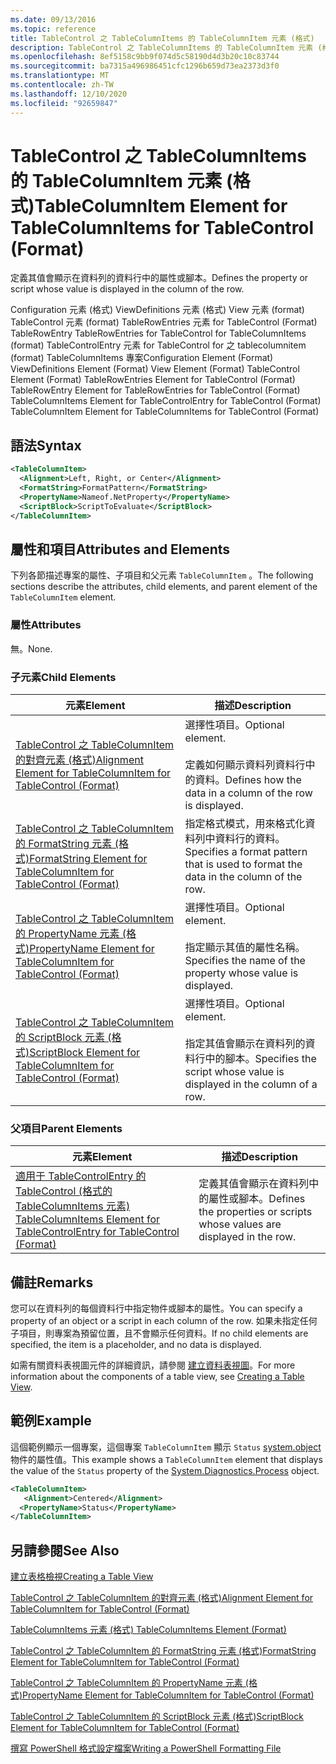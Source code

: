 ```yaml
---
ms.date: 09/13/2016
ms.topic: reference
title: TableControl 之 TableColumnItems 的 TableColumnItem 元素 (格式)
description: TableControl 之 TableColumnItems 的 TableColumnItem 元素 (格式)
ms.openlocfilehash: 8ef5158c9bb9f074d5c58190d4d3b20c10c83744
ms.sourcegitcommit: ba7315a496986451cfc1296b659d73ea2373d3f0
ms.translationtype: MT
ms.contentlocale: zh-TW
ms.lasthandoff: 12/10/2020
ms.locfileid: "92659847"
---
```

# <a name="tablecolumnitem-element-for-tablecolumnitems-for-tablecontrol-format"></a><span data-ttu-id="92136-103">TableControl 之 TableColumnItems 的 TableColumnItem 元素 (格式)</span><span class="sxs-lookup"><span data-stu-id="92136-103">TableColumnItem Element for TableColumnItems for TableControl (Format)</span></span>

<span data-ttu-id="92136-104">定義其值會顯示在資料列的資料行中的屬性或腳本。</span><span class="sxs-lookup"><span data-stu-id="92136-104">Defines the property or script whose value is displayed in the column of the row.</span></span>

<span data-ttu-id="92136-105">Configuration 元素 (格式) ViewDefinitions 元素 (格式) View 元素 (format) TableControl 元素 (format) TableRowEntries 元素 for TableControl (Format) TableRowEntry TableRowEntries for TableControl for TableColumnItems (format) TableControlEntry 元素 for TableControl for 之 tablecolumnitem (format) TableColumnItems 專案</span><span class="sxs-lookup"><span data-stu-id="92136-105">Configuration Element (Format) ViewDefinitions Element (Format) View Element (Format) TableControl Element (Format) TableRowEntries Element for TableControl (Format) TableRowEntry Element for TableRowEntries for TableControl (Format) TableColumnItems Element for TableControlEntry for TableControl (Format) TableColumnItem Element for TableColumnItems for TableControl (Format)</span></span>

## <a name="syntax"></a><span data-ttu-id="92136-106">語法</span><span class="sxs-lookup"><span data-stu-id="92136-106">Syntax</span></span>

```xml
<TableColumnItem>
  <Alignment>Left, Right, or Center</Alignment>
  <FormatString>FormatPattern</FormatString>
  <PropertyName>Nameof.NetProperty</PropertyName>
  <ScriptBlock>ScriptToEvaluate</ScriptBlock>
</TableColumnItem>
```

## <a name="attributes-and-elements"></a><span data-ttu-id="92136-107">屬性和項目</span><span class="sxs-lookup"><span data-stu-id="92136-107">Attributes and Elements</span></span>

<span data-ttu-id="92136-108">下列各節描述專案的屬性、子項目和父元素 `TableColumnItem` 。</span><span class="sxs-lookup"><span data-stu-id="92136-108">The following sections describe the attributes, child elements, and parent element of the `TableColumnItem` element.</span></span>

### <a name="attributes"></a><span data-ttu-id="92136-109">屬性</span><span class="sxs-lookup"><span data-stu-id="92136-109">Attributes</span></span>

<span data-ttu-id="92136-110">無。</span><span class="sxs-lookup"><span data-stu-id="92136-110">None.</span></span>

### <a name="child-elements"></a><span data-ttu-id="92136-111">子元素</span><span class="sxs-lookup"><span data-stu-id="92136-111">Child Elements</span></span>

|<span data-ttu-id="92136-112">元素</span><span class="sxs-lookup"><span data-stu-id="92136-112">Element</span></span>|<span data-ttu-id="92136-113">描述</span><span class="sxs-lookup"><span data-stu-id="92136-113">Description</span></span>|
|-------------|-----------------|
|[<span data-ttu-id="92136-114">TableControl 之 TableColumnItem 的對齊元素 (格式)</span><span class="sxs-lookup"><span data-stu-id="92136-114">Alignment Element for TableColumnItem for TableControl (Format)</span></span>](./alignment-element-for-tablecolumnitem-for-tablecontrol-format.md)|<span data-ttu-id="92136-115">選擇性項目。</span><span class="sxs-lookup"><span data-stu-id="92136-115">Optional element.</span></span><br /><br /> <span data-ttu-id="92136-116">定義如何顯示資料列資料行中的資料。</span><span class="sxs-lookup"><span data-stu-id="92136-116">Defines how the data in a column of the row is displayed.</span></span>|
|[<span data-ttu-id="92136-117">TableControl 之 TableColumnItem 的 FormatString 元素 (格式)</span><span class="sxs-lookup"><span data-stu-id="92136-117">FormatString Element for TableColumnItem for TableControl (Format)</span></span>](./formatstring-element-for-tablecolumnitem-for-tablecontrol-format.md)|<span data-ttu-id="92136-118">指定格式模式，用來格式化資料列中資料行的資料。</span><span class="sxs-lookup"><span data-stu-id="92136-118">Specifies a format pattern that is used to format the data in the column of the row.</span></span>|
|[<span data-ttu-id="92136-119">TableControl 之 TableColumnItem 的 PropertyName 元素 (格式)</span><span class="sxs-lookup"><span data-stu-id="92136-119">PropertyName Element for TableColumnItem for TableControl (Format)</span></span>](./propertyname-element-for-tablecolumnitem-for-tablecontrol-format.md)|<span data-ttu-id="92136-120">選擇性項目。</span><span class="sxs-lookup"><span data-stu-id="92136-120">Optional element.</span></span><br /><br /> <span data-ttu-id="92136-121">指定顯示其值的屬性名稱。</span><span class="sxs-lookup"><span data-stu-id="92136-121">Specifies the name of the property whose value is displayed.</span></span>|
|[<span data-ttu-id="92136-122">TableControl 之 TableColumnItem 的 ScriptBlock 元素 (格式)</span><span class="sxs-lookup"><span data-stu-id="92136-122">ScriptBlock Element for TableColumnItem for TableControl (Format)</span></span>](./scriptblock-element-for-tablecolumnitem-for-tablecontrol-format.md)|<span data-ttu-id="92136-123">選擇性項目。</span><span class="sxs-lookup"><span data-stu-id="92136-123">Optional element.</span></span><br /><br /> <span data-ttu-id="92136-124">指定其值會顯示在資料列的資料行中的腳本。</span><span class="sxs-lookup"><span data-stu-id="92136-124">Specifies the script whose value is displayed in the column of a row.</span></span>|

### <a name="parent-elements"></a><span data-ttu-id="92136-125">父項目</span><span class="sxs-lookup"><span data-stu-id="92136-125">Parent Elements</span></span>

|<span data-ttu-id="92136-126">元素</span><span class="sxs-lookup"><span data-stu-id="92136-126">Element</span></span>|<span data-ttu-id="92136-127">描述</span><span class="sxs-lookup"><span data-stu-id="92136-127">Description</span></span>|
|-------------|-----------------|
|[<span data-ttu-id="92136-128">適用于 TableControlEntry 的 TableControl (格式的 TableColumnItems 元素) </span><span class="sxs-lookup"><span data-stu-id="92136-128">TableColumnItems Element for TableControlEntry for TableControl (Format)</span></span>](./tablecolumnitems-element-for-tablerowentry-for-tablecontrol-format.md)|<span data-ttu-id="92136-129">定義其值會顯示在資料列中的屬性或腳本。</span><span class="sxs-lookup"><span data-stu-id="92136-129">Defines the properties or scripts whose values are displayed in the row.</span></span>|

## <a name="remarks"></a><span data-ttu-id="92136-130">備註</span><span class="sxs-lookup"><span data-stu-id="92136-130">Remarks</span></span>

<span data-ttu-id="92136-131">您可以在資料列的每個資料行中指定物件或腳本的屬性。</span><span class="sxs-lookup"><span data-stu-id="92136-131">You can specify a property of an object or a script in each column of the row.</span></span> <span data-ttu-id="92136-132">如果未指定任何子項目，則專案為預留位置，且不會顯示任何資料。</span><span class="sxs-lookup"><span data-stu-id="92136-132">If no child elements are specified, the item is a placeholder, and no data is displayed.</span></span>

<span data-ttu-id="92136-133">如需有關資料表視圖元件的詳細資訊，請參閱 [建立資料表視圖](./creating-a-table-view.md)。</span><span class="sxs-lookup"><span data-stu-id="92136-133">For more information about the components of a table view, see [Creating a Table View](./creating-a-table-view.md).</span></span>

## <a name="example"></a><span data-ttu-id="92136-134">範例</span><span class="sxs-lookup"><span data-stu-id="92136-134">Example</span></span>

<span data-ttu-id="92136-135">這個範例顯示一個專案，這個專案 `TableColumnItem` 顯示 `Status` [system.object](/dotnet/api/System.Diagnostics.Process) 物件的屬性值。</span><span class="sxs-lookup"><span data-stu-id="92136-135">This example shows a `TableColumnItem` element that displays the value of the `Status` property of the [System.Diagnostics.Process](/dotnet/api/System.Diagnostics.Process) object.</span></span>

```xml
<TableColumnItem>
   <Alignment>Centered</Alignment>
  <PropertyName>Status</PropertyName>
</TableColumnItem>

```

## <a name="see-also"></a><span data-ttu-id="92136-136">另請參閱</span><span class="sxs-lookup"><span data-stu-id="92136-136">See Also</span></span>

[<span data-ttu-id="92136-137">建立表格檢視</span><span class="sxs-lookup"><span data-stu-id="92136-137">Creating a Table View</span></span>](./creating-a-table-view.md)

[<span data-ttu-id="92136-138">TableControl 之 TableColumnItem 的對齊元素 (格式)</span><span class="sxs-lookup"><span data-stu-id="92136-138">Alignment Element for TableColumnItem for TableControl (Format)</span></span>](./alignment-element-for-tablecolumnitem-for-tablecontrol-format.md)

[<span data-ttu-id="92136-139">TableColumnItems 元素 (格式) </span><span class="sxs-lookup"><span data-stu-id="92136-139">TableColumnItems Element (Format)</span></span>](./tablecolumnitems-element-for-tablerowentry-for-tablecontrol-format.md)

[<span data-ttu-id="92136-140">TableControl 之 TableColumnItem 的 FormatString 元素 (格式)</span><span class="sxs-lookup"><span data-stu-id="92136-140">FormatString Element for TableColumnItem for TableControl (Format)</span></span>](./formatstring-element-for-tablecolumnitem-for-tablecontrol-format.md)

[<span data-ttu-id="92136-141">TableControl 之 TableColumnItem 的 PropertyName 元素 (格式)</span><span class="sxs-lookup"><span data-stu-id="92136-141">PropertyName Element for TableColumnItem for TableControl (Format)</span></span>](./propertyname-element-for-tablecolumnitem-for-tablecontrol-format.md)

[<span data-ttu-id="92136-142">TableControl 之 TableColumnItem 的 ScriptBlock 元素 (格式)</span><span class="sxs-lookup"><span data-stu-id="92136-142">ScriptBlock Element for TableColumnItem for TableControl (Format)</span></span>](./scriptblock-element-for-tablecolumnitem-for-tablecontrol-format.md)

[<span data-ttu-id="92136-143">撰寫 PowerShell 格式設定檔案</span><span class="sxs-lookup"><span data-stu-id="92136-143">Writing a PowerShell Formatting File</span></span>](./writing-a-powershell-formatting-file.md)
